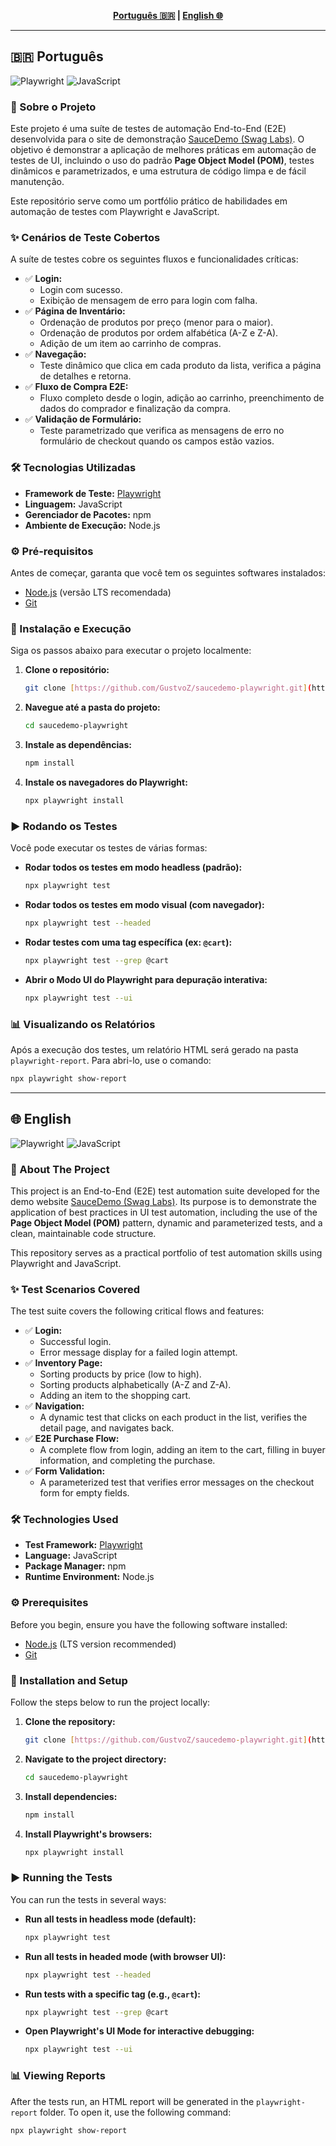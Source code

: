 <div align="center">

**[Português 🇧🇷](#-versão-em-português) | [English 🌐](#-english-version)**

</div>

---

## 🇧🇷 Português

![Playwright](https://img.shields.io/badge/Teste%20com-Playwright-2EAD33?style=for-the-badge&logo=playwright)
![JavaScript](https://img.shields.io/badge/JavaScript-F7DF1E?style=for-the-badge&logo=javascript&logoColor=black)

### 📖 Sobre o Projeto

Este projeto é uma suíte de testes de automação End-to-End (E2E) desenvolvida para o site de demonstração [SauceDemo (Swag Labs)](https://www.saucedemo.com/). O objetivo é demonstrar a aplicação de melhores práticas em automação de testes de UI, incluindo o uso do padrão **Page Object Model (POM)**, testes dinâmicos e parametrizados, e uma estrutura de código limpa e de fácil manutenção.

Este repositório serve como um portfólio prático de habilidades em automação de testes com Playwright e JavaScript.

### ✨ Cenários de Teste Cobertos

A suíte de testes cobre os seguintes fluxos e funcionalidades críticas:

* ✅ **Login:**
  * Login com sucesso.
  * Exibição de mensagem de erro para login com falha.
* ✅ **Página de Inventário:**
  * Ordenação de produtos por preço (menor para o maior).
  * Ordenação de produtos por ordem alfabética (A-Z e Z-A).
  * Adição de um item ao carrinho de compras.
* ✅ **Navegação:**
  * Teste dinâmico que clica em cada produto da lista, verifica a página de detalhes e retorna.
* ✅ **Fluxo de Compra E2E:**
  * Fluxo completo desde o login, adição ao carrinho, preenchimento de dados do comprador e finalização da compra.
* ✅ **Validação de Formulário:**
  * Teste parametrizado que verifica as mensagens de erro no formulário de checkout quando os campos estão vazios.

### 🛠️ Tecnologias Utilizadas

* **Framework de Teste:** [Playwright](https://playwright.dev/)
* **Linguagem:** JavaScript
* **Gerenciador de Pacotes:** npm
* **Ambiente de Execução:** Node.js


### ⚙️ Pré-requisitos

Antes de começar, garanta que você tem os seguintes softwares instalados:
* [Node.js](https://nodejs.org/) (versão LTS recomendada)
* [Git](https://git-scm.com/)

### 🚀 Instalação e Execução

Siga os passos abaixo para executar o projeto localmente:

1.  **Clone o repositório:**
    ```bash
    git clone [https://github.com/GustvoZ/saucedemo-playwright.git](https://github.com/GustvoZ/saucedemo-playwright.git)
    ```

2.  **Navegue até a pasta do projeto:**
    ```bash
    cd saucedemo-playwright
    ```

3.  **Instale as dependências:**
    ```bash
    npm install
    ```

4.  **Instale os navegadores do Playwright:**
    ```bash
    npx playwright install
    ```

### ▶️ Rodando os Testes

Você pode executar os testes de várias formas:

* **Rodar todos os testes em modo headless (padrão):**
  ```bash
  npx playwright test
  ```

* **Rodar todos os testes em modo visual (com navegador):**
  ```bash
  npx playwright test --headed
  ```

* **Rodar testes com uma tag específica (ex: `@cart`):**
  ```bash
  npx playwright test --grep @cart
  ```

* **Abrir o Modo UI do Playwright para depuração interativa:**
  ```bash
  npx playwright test --ui
  ```

### 📊 Visualizando os Relatórios

Após a execução dos testes, um relatório HTML será gerado na pasta `playwright-report`. Para abri-lo, use o comando:

```bash
npx playwright show-report
```

---

## 🌐 English

![Playwright](https://img.shields.io/badge/Test%20with-Playwright-2EAD33?style=for-the-badge&logo=playwright)
![JavaScript](https://img.shields.io/badge/JavaScript-F7DF1E?style=for-the-badge&logo=javascript&logoColor=black)

### 📖 About The Project

This project is an End-to-End (E2E) test automation suite developed for the demo website [SauceDemo (Swag Labs)](https://www.saucedemo.com/). Its purpose is to demonstrate the application of best practices in UI test automation, including the use of the **Page Object Model (POM)** pattern, dynamic and parameterized tests, and a clean, maintainable code structure.

This repository serves as a practical portfolio of test automation skills using Playwright and JavaScript.

### ✨ Test Scenarios Covered

The test suite covers the following critical flows and features:

* ✅ **Login:**
  * Successful login.
  * Error message display for a failed login attempt.
* ✅ **Inventory Page:**
  * Sorting products by price (low to high).
  * Sorting products alphabetically (A-Z and Z-A).
  * Adding an item to the shopping cart.
* ✅ **Navigation:**
  * A dynamic test that clicks on each product in the list, verifies the detail page, and navigates back.
* ✅ **E2E Purchase Flow:**
  * A complete flow from login, adding an item to the cart, filling in buyer information, and completing the purchase.
* ✅ **Form Validation:**
  * A parameterized test that verifies error messages on the checkout form for empty fields.

### 🛠️ Technologies Used

* **Test Framework:** [Playwright](https://playwright.dev/)
* **Language:** JavaScript
* **Package Manager:** npm
* **Runtime Environment:** Node.js


### ⚙️ Prerequisites

Before you begin, ensure you have the following software installed:
* [Node.js](https://nodejs.org/) (LTS version recommended)
* [Git](https://git-scm.com/)

### 🚀 Installation and Setup

Follow the steps below to run the project locally:

1.  **Clone the repository:**
    ```bash
    git clone [https://github.com/GustvoZ/saucedemo-playwright.git](https://github.com/GustvoZ/saucedemo-playwright.git)
    ```

2.  **Navigate to the project directory:**
    ```bash
    cd saucedemo-playwright
    ```

3.  **Install dependencies:**
    ```bash
    npm install
    ```

4.  **Install Playwright's browsers:**
    ```bash
    npx playwright install
    ```

### ▶️ Running the Tests

You can run the tests in several ways:

* **Run all tests in headless mode (default):**
  ```bash
  npx playwright test
  ```

* **Run all tests in headed mode (with browser UI):**
  ```bash
  npx playwright test --headed
  ```
  
* **Run tests with a specific tag (e.g., `@cart`):**
  ```bash
  npx playwright test --grep @cart
  ```

* **Open Playwright's UI Mode for interactive debugging:**
  ```bash
  npx playwright test --ui
  ```

### 📊 Viewing Reports

After the tests run, an HTML report will be generated in the `playwright-report` folder. To open it, use the following command:

```bash
npx playwright show-report
```
